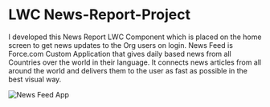 # LWC News-Report-Project
I developed this News Report LWC Component which is placed on the home screen to get news updates to the Org users on login. News Feed is Force.com Custom Application that gives daily based news from all Countries over the world in their language. 
It connects news articles from all around the world and delivers them to the user as fast as possible in the best visual way. 


![News Feed App](https://github.com/Shreyashurk/News-Report-Project/assets/145257222/f0ca5c5f-bc85-4096-89d4-13ebebc5d1fa)
